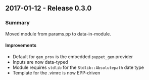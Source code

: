 ## 2017-01-12 - Release 0.3.0
### Summary

Moved module from params.pp to data-in-module.

#### Improvements
* Default for `gem_prov` is the embedded `puppet_gem` provider
* Inputs are now data-typed
* Module requires `stdlib` for the `Stdlib::Absolutepath` date type
* Template for the .vimrc is now EPP-driven
